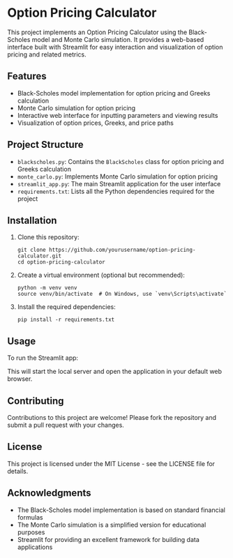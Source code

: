 # Option Pricing Calculator

This project implements an Option Pricing Calculator using the Black-Scholes model and Monte Carlo simulation. It provides a web-based interface built with Streamlit for easy interaction and visualization of option pricing and related metrics.

## Features

- Black-Scholes model implementation for option pricing and Greeks calculation
- Monte Carlo simulation for option pricing
- Interactive web interface for inputting parameters and viewing results
- Visualization of option prices, Greeks, and price paths

## Project Structure

- `blackscholes.py`: Contains the `BlackScholes` class for option pricing and Greeks calculation
- `monte_carlo.py`: Implements Monte Carlo simulation for option pricing
- `streamlit_app.py`: The main Streamlit application for the user interface
- `requirements.txt`: Lists all the Python dependencies required for the project

## Installation

1. Clone this repository:
   ```
   git clone https://github.com/yourusername/option-pricing-calculator.git
   cd option-pricing-calculator
   ```

2. Create a virtual environment (optional but recommended):
   ```
   python -m venv venv
   source venv/bin/activate  # On Windows, use `venv\Scripts\activate`
   ```

3. Install the required dependencies:
   ```
   pip install -r requirements.txt
   ```

## Usage

To run the Streamlit app:


This will start the local server and open the application in your default web browser.

## Contributing

Contributions to this project are welcome! Please fork the repository and submit a pull request with your changes.

## License

This project is licensed under the MIT License - see the LICENSE file for details.

## Acknowledgments

- The Black-Scholes model implementation is based on standard financial formulas
- The Monte Carlo simulation is a simplified version for educational purposes
- Streamlit for providing an excellent framework for building data applications
